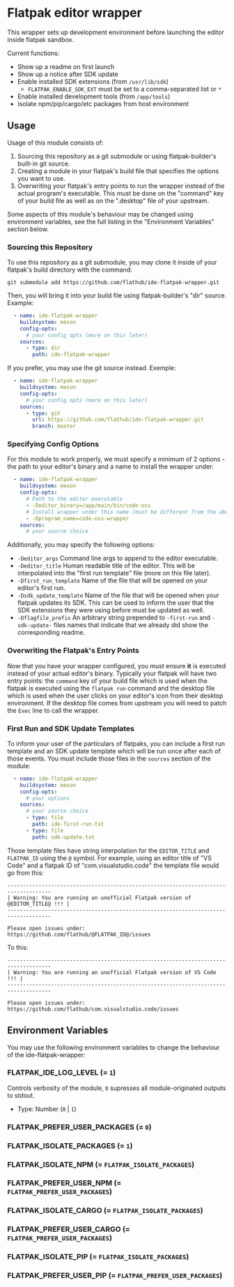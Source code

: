 # Flatpak editor wrapper

This wrapper sets up development environment before launching the editor inside flatpak sandbox.

Current functions:

* Show up a readme on first launch
* Show up a notice after SDK update
* Enable installed SDK extensions (from `/usr/lib/sdk`)
  * `FLATPAK_ENABLE_SDK_EXT` must be set to a comma-separated list or `*`
* Enable installed development tools (from `/app/tools`)
* Isolate npm/pip/cargo/etc packages from host environment

## Usage

Usage of this module consists of:

  1. Sourcing this repository as a git submodule or using flatpak-builder's built-in git source.
  1. Creating a module in your flatpak's build file that specifies the options you want to use.
  1. Overwriting your flatpak's entry points to run the wrapper instead of the actual program's
  executable. This must be done on the "command" key of your build file as well as on the
  ".desktop" file of your upstream.

Some aspects of this module's behaviour may be changed using environment variables, see the full listing in the "Environment Variables" section below.

### Sourcing this Repository

To use this repository as a git submodule, you may clone it inside of your flatpak's build directory
with the command:

```
git submodule add https://github.com/flathub/ide-flatpak-wrapper.git
```

Then, you will bring it into your build file using flatpak-builder's "dir" source. Example:

```yaml
  - name: ide-flatpak-wrapper
    buildsystem: meson
    config-opts:
      # your config opts (more on this later)
    sources:
      - type: dir
        path: ide-flatpak-wrapper
```

If you prefer, you may use the git source instead. Exemple:

```yaml
  - name: ide-flatpak-wrapper
    buildsystem: meson
    config-opts:
      # your config opts (more on this later)
    sources:
      - type: git
        url: https://github.com/flathub/ide-flatpak-wrapper.git
        branch: master
```

### Specifying Config Options

For this module to work properly, we must specify a minimum of 2 options - the path to your editor's
binary and a name to install the wrapper under:

```yaml
  - name: ide-flatpak-wrapper
    buildsystem: meson
    config-opts:
      # Path to the editor executable
      - -Deditor_binary=/app/main/bin/code-oss
      # Install wrapper under this name (must be different from the above)
      - -Dprogram_name=code-oss-wrapper
    sources:
      # your source choice
```

Additionally, you may specify the following options:

* `-Deditor_args` Command line args to append to the editor executable.
* `-Deditor_title` Human readable title of the editor. This will be interpolated into the "first run template"
      file (more on this file later).
* `-Dfirst_run_template` Name of the file that will be opened on your editor's first run.
* `-Dsdk_update_template` Name of the file that will be opened when your flatpak updates its SDK. This can be
      used to inform the user that the SDK extensions they were using before must be updated as well.
* `-Dflagfile_prefix` An arbitrary string prepended to `-first-run` and `-sdk-update-` files names that indicate
      that we already did show the corresponding readme.

### Overwriting the Flatpak's Entry Points

Now that you have your wrapper configured, you must ensure **it** is executed instead of your actual editor's
binary. Typically your flatpak will have two entry points: the `command` key of your build file which is used
when the flatpak is executed using the `flatpak run` command and the desktop file which is used when the user
clicks on your editor's icon from their desktop environment. If the desktop file comes from upstream you will
need to patch the `Exec` line to call the wrapper.

### First Run and SDK Update Templates

To inform your user of the particulars of flatpaks, you can include a first run template and an SDK update template
which will be run once after each of those events. You must include those files in the `sources` section of the
module:

```yaml
  - name: ide-flatpak-wrapper
    buildsystem: meson
    config-opts:
      # your options
    sources:
      # your source choice
      - type: file
        path: ide-first-run.txt
      - type: file
        path: sdk-update.txt
```

Those template files have string interpolation for the `EDITOR_TITLE` and `FLATPAK_ID` using the `@` symbol.
For example, using an editor title of "VS Code" and a flatpak ID of "com.visualstudio.code" the template file
would go from this:

```
------------------------------------------------------------------------------------
| Warning: You are running an unofficial Flatpak version of @EDITOR_TITLE@ !!! |
------------------------------------------------------------------------------------

Please open issues under: https://github.com/flathub/@FLATPAK_ID@/issues
```

To this:

```
------------------------------------------------------------------------------------
| Warning: You are running an unofficial Flatpak version of VS Code !!! |
------------------------------------------------------------------------------------

Please open issues under: https://github.com/flathub/com.visualstudio.code/issues
```

## Environment Variables

You may use the following environment variables to change the behaviour of the ide-flatpak-wrapper:

### FLATPAK_IDE_LOG_LEVEL (= `1`)

Controls verbosity of the module, `0` supresses all module-originated outputs to stdout.

* Type: Number (`0` | `1`)

### FLATPAK_PREFER_USER_PACKAGES (= `0`)

### FLATPAK_ISOLATE_PACKAGES (= `1`)

### FLATPAK_ISOLATE_NPM (= `FLATPAK_ISOLATE_PACKAGES`)

### FLATPAK_PREFER_USER_NPM (= `FLATPAK_PREFER_USER_PACKAGES`)

### FLATPAK_ISOLATE_CARGO (= `FLATPAK_ISOLATE_PACKAGES`)

### FLATPAK_PREFER_USER_CARGO (= `FLATPAK_PREFER_USER_PACKAGES`)

### FLATPAK_ISOLATE_PIP (= `FLATPAK_ISOLATE_PACKAGES`)

### FLATPAK_PREFER_USER_PIP (= `FLATPAK_PREFER_USER_PACKAGES`)
